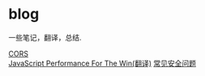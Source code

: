 # blog
一些笔记，翻译，总结.

[CORS](2016/CORS.md)  
[JavaScript Performance For The Win(翻译)](2016/javascript-performance.md)
[常见安全问题](security.md)